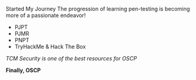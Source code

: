 
Started My Journey
The progression of learning pen-testing is becoming more of a passionate endeavor!</b>
* PJPT
* PJMR 
* PNPT
* TryHackMe & Hack The Box

_TCM Security is one of the best resources for OSCP_

**Finally, OSCP**


